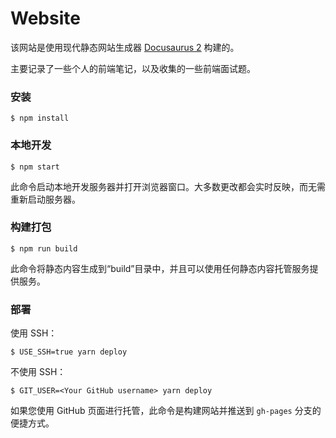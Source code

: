 # Website

该网站是使用现代静态网站生成器 [Docusaurus 2](https://docusaurus.io/) 构建的。

主要记录了一些个人的前端笔记，以及收集的一些前端面试题。

### 安装

```
$ npm install
```

### 本地开发

```
$ npm start
```

此命令启动本地开发服务器并打开浏览器窗口。大多数更改都会实时反映，而无需重新启动服务器。

### 构建打包

```
$ npm run build
```

此命令将静态内容生成到“build”目录中，并且可以使用任何静态内容托管服务提供服务。

### 部署

使用 SSH：

```
$ USE_SSH=true yarn deploy
```

不使用 SSH：

```
$ GIT_USER=<Your GitHub username> yarn deploy
```

如果您使用 GitHub 页面进行托管，此命令是构建网站并推送到 `gh-pages` 分支的便捷方式。
